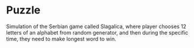 # Puzzle
Simulation of the Serbian game called Slagalica, where player chooses 12 letters of an alphabet from random generator, and then during the specific time, they need to make longest word to win.
